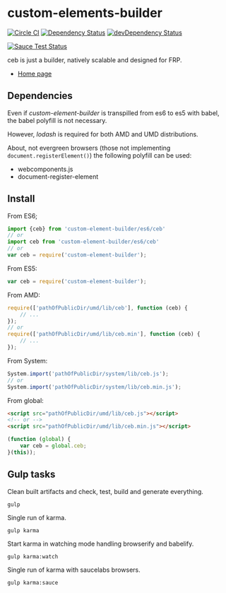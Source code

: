 # custom-elements-builder

[![Circle CI](https://circleci.com/gh/tmorin/custom-elements-builder/tree/development.svg?style=svg)](https://circleci.com/gh/tmorin/custom-elements-builder/tree/development)
[![Dependency Status](https://david-dm.org/tmorin/custom-elements-builder/development.svg)](https://david-dm.org/tmorin/custom-elements-builder/development)
[![devDependency Status](https://david-dm.org/tmorin/custom-elements-builder/development/dev-status.svg)](https://david-dm.org/tmorin/custom-elements-builder/development#info=devDependencies)

[![Sauce Test Status](https://saucelabs.com/browser-matrix/customelementbuilder.svg)](https://saucelabs.com/u/customelementbuilder)

ceb is just a builder, natively scalable and designed for FRP.

- [Home page](http://tmorin.github.io/custom-elements-builder/)

## Dependencies

Even if _custom-element-builder_ is transpilled from es6 to es5 with babel, the babel polyfill is not necessary. 

However, _lodash_ is required for both AMD and UMD distributions.

About, not evergreen browsers (those not implementing `document.registerElement()`) the following polyfill can be used:
 - webcomponents.js
 - document-register-element

## Install

From ES6;
```javascript
import {ceb} from 'custom-element-builder/es6/ceb'
// or
import ceb from 'custom-element-builder/es6/ceb'
// or
var ceb = require('custom-element-builder');
```

From ES5:
```javascript
var ceb = require('custom-element-builder');
```

From AMD:
```javascript
require(['pathOfPublicDir/umd/lib/ceb'], function (ceb) {
    // ...
});
// or
require(['pathOfPublicDir/umd/lib/ceb.min'], function (ceb) {
    // ...
});
```

From System:
```javascript
System.import('pathOfPublicDir/system/lib/ceb.js'); 
// or
System.import('pathOfPublicDir/system/lib/ceb.min.js'); 
```

From global:

```html
<script src="pathOfPublicDir/umd/lib/ceb.js"></script>
<!-- or -->
<script src="pathOfPublicDir/umd/lib/ceb.min.js"></script>
```

```javascript
(function (global) {
    var ceb = global.ceb;
}(this));
```

## Gulp tasks

Clean built artifacts and check, test, build and generate everything.
```shell
gulp 
```

Single run of karma.
```shell
gulp karma
```

Start karma in watching mode handling browserify and babelify.
```shell
gulp karma:watch
```

Single run of karma with saucelabs browsers.
```shell
gulp karma:sauce
```
